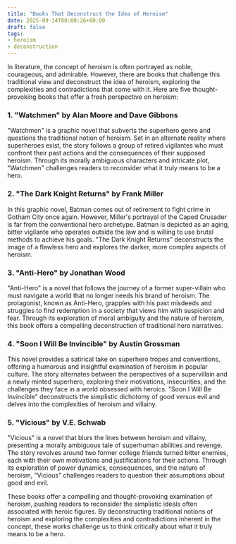 ```yaml
---
title: "Books That Deconstruct the Idea of Heroism"
date: 2025-09-14T00:00:26+00:00
draft: false
tags: 
- heroism
- deconstruction
---
```


In literature, the concept of heroism is often portrayed as noble, courageous, and admirable. However, there are books that challenge this traditional view and deconstruct the idea of heroism, exploring the complexities and contradictions that come with it. Here are five thought-provoking books that offer a fresh perspective on heroism:

### 1. "Watchmen" by Alan Moore and Dave Gibbons

"Watchmen" is a graphic novel that subverts the superhero genre and questions the traditional notion of heroism. Set in an alternate reality where superheroes exist, the story follows a group of retired vigilantes who must confront their past actions and the consequences of their supposed heroism. Through its morally ambiguous characters and intricate plot, "Watchmen" challenges readers to reconsider what it truly means to be a hero.

### 2. "The Dark Knight Returns" by Frank Miller

In this graphic novel, Batman comes out of retirement to fight crime in Gotham City once again. However, Miller's portrayal of the Caped Crusader is far from the conventional hero archetype. Batman is depicted as an aging, bitter vigilante who operates outside the law and is willing to use brutal methods to achieve his goals. "The Dark Knight Returns" deconstructs the image of a flawless hero and explores the darker, more complex aspects of heroism.

### 3. "Anti-Hero" by Jonathan Wood

"Anti-Hero" is a novel that follows the journey of a former super-villain who must navigate a world that no longer needs his brand of heroism. The protagonist, known as Anti-Hero, grapples with his past misdeeds and struggles to find redemption in a society that views him with suspicion and fear. Through its exploration of moral ambiguity and the nature of heroism, this book offers a compelling deconstruction of traditional hero narratives.

### 4. "Soon I Will Be Invincible" by Austin Grossman

This novel provides a satirical take on superhero tropes and conventions, offering a humorous and insightful examination of heroism in popular culture. The story alternates between the perspectives of a supervillain and a newly minted superhero, exploring their motivations, insecurities, and the challenges they face in a world obsessed with heroics. "Soon I Will Be Invincible" deconstructs the simplistic dichotomy of good versus evil and delves into the complexities of heroism and villainy.

### 5. "Vicious" by V.E. Schwab

"Vicious" is a novel that blurs the lines between heroism and villainy, presenting a morally ambiguous tale of superhuman abilities and revenge. The story revolves around two former college friends turned bitter enemies, each with their own motivations and justifications for their actions. Through its exploration of power dynamics, consequences, and the nature of heroism, "Vicious" challenges readers to question their assumptions about good and evil.

These books offer a compelling and thought-provoking examination of heroism, pushing readers to reconsider the simplistic ideals often associated with heroic figures. By deconstructing traditional notions of heroism and exploring the complexities and contradictions inherent in the concept, these works challenge us to think critically about what it truly means to be a hero.